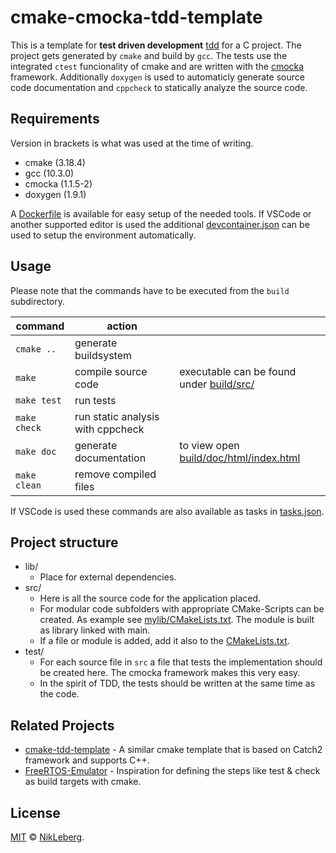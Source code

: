 # cmake-cmocka-tdd-template

This is a template for **test driven development** [tdd](https://en.wikipedia.org/wiki/Test-driven_development) for a C project. The project gets generated by `cmake` and build by `gcc`. The tests use the integrated `ctest` funcionality of cmake and are written with the [cmocka](https://cmocka.org/) framework. Additionally `doxygen` is used to automaticly generate source code documentation and `cppcheck` to statically analyze the source code.


## Requirements

Version in brackets is what was used at the time of writing. 
- cmake (3.18.4)
- gcc (10.3.0)
- cmocka (1.1.5-2)
- doxygen (1.9.1)

A [Dockerfile](.devcontainer/Dockerfile) is available for easy setup of the needed tools. If VSCode or another supported editor is used the additional [devcontainer.json](.devcontainer/devcontainer.json) can be used to setup the environment automatically.


## Usage

Please note that the commands have to be executed from the `build` subdirectory.

command | action | &nbsp;
---|---|---
`cmake ..` | generate buildsystem | &nbsp;
`make` | compile source code | executable can be found under [build/src/](build/src/)
`make test` | run tests | &nbsp;
`make check` | run static analysis with cppcheck | &nbsp;
`make doc` |  generate documentation | to view open [build/doc/html/index.html](build/doc/html/index.html)
`make clean` | remove compiled files | &nbsp;

If VSCode is used these commands are also available as tasks in [tasks.json](.vscode/tasks.json).


## Project structure

- lib/
    - Place for external dependencies.
- src/
    - Here is all the source code for the application placed.
    - For modular code subfolders with appropriate CMake-Scripts can be created. As example see [mylib/CMakeLists.txt](src/mylib/CMakeLists.txt). The module is built as library linked with main.
    - If a file or module is added, add it also to the [CMakeLists.txt](src/CMakeLists.txt).
- test/
    - For each source file in `src` a file that tests the implementation should be created here. The cmocka framework makes this very easy.
    - In the spirit of TDD, the tests should be written at the same time as the code.


## Related Projects

- [cmake-tdd-template](https://github.com/joffman/cmake-tdd-template) - A similar cmake template that is based on Catch2 framework and supports C++.
- [FreeRTOS-Emulator](https://github.com/alxhoff/FreeRTOS-Emulator) - Inspiration for defining the steps like test & check as build targets with cmake.


## License

[MIT](LICENSE) © [NikLeberg](https://github.com/NikLeberg).
